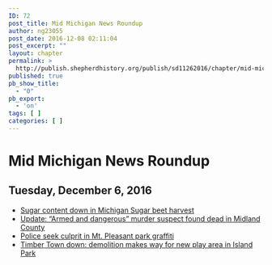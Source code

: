 ```yaml
---
ID: 72
post_title: Mid Michigan News Roundup
author: ng23055
post_date: 2016-12-08 02:11:04
post_excerpt: ""
layout: chapter
permalink: >
  http://publish.shepherdhistory.org/publish/sd11262016/chapter/mid-michigan-news-roundup/
published: true
pb_show_title:
  - "0"
pb_export:
  - 'on'
tags: [ ]
categories: [ ]
---
```

<div id="mid-michigan-news-roundup" class="section level1">
<h1>Mid Michigan News Roundup</h1>
<div id="tuesday-december-6-2016-1" class="section level2">
<h2>Tuesday, December 6, 2016</h2>
<ul>
 	<li><a href="http://www.themorningsun.com/general-news/20161206/sugar-content-down-in-michigan-sugar-beet-harvest">Sugar content down in Michigan Sugar beet harvest</a></li>
 	<li><a href="http://www.themorningsun.com/general-news/20161206/update-armed-and-dangerous-murder-suspect-found-dead-in-midland-county">Update: “Armed and dangerous” murder suspect found dead in Midland County</a></li>
 	<li><a href="http://www.themorningsun.com/general-news/20161205/police-seek-culprit-in-mt-pleasant-park-graffiti">Police seek culprit in Mt. Pleasant park graffiti</a></li>
 	<li><a href="http://www.themorningsun.com/general-news/20161205/timber-town-down-demolition-makes-way-for-new-play-area-in-island-park">Timber Town down: demolition makes way for new play area in Island Park</a></li>
</ul>
</div>
</div>